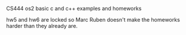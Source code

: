 CS444 os2 basic c and c++ examples and homeworks

hw5 and hw6 are locked so Marc Ruben doesn't make the homeworks harder than they already are.
